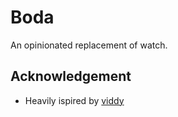 # Boda

An opinionated replacement of watch.

## Acknowledgement

- Heavily ispired by [viddy](https://github.com/sachaos/viddy)
